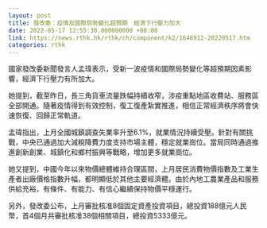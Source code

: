 ```yaml
---
layout: post
title: 發改委：疫情及國際局勢變化超預期　經濟下行壓力加大
date: 2022-05-17 12:55:30.000000000 +08:00
link: https://news.rthk.hk/rthk/ch/component/k2/1648912-20220517.htm
categories: rthk
---
```


國家發改委新聞發言人孟瑋表示，受新一波疫情和國際局勢變化等超預期因素影響，經濟下行壓力有所加大。

她提到，截至昨日，長三角貨車流量跌幅持續收窄，涉疫重點地區收費站、服務區全部開通。隨著疫情得到有效控制，復工復產紮實推進，相信正常經濟秩序將會快速恢復、回歸正常軌道。

孟瑋指出，上月全國城鎮調查失業率升至6.1%，就業情況持續受壓。針對有關挑戰，中央已通過加大減稅降費力度支持市場主體，穩定就業崗位。當局同時通過推進創新創業、城鎮化和鄉村振興等戰略，增加更多就業崗位。

她又提到，中國今年以來物價總體維持合理區間，上月居民消費物價指數及工業生產者出廠價格指數升幅，都明顯低於其他主要經濟體。由於內地工農業產品和服務供給充裕，有條件、有能力、有信心繼續保持物價平穩運行。

另外，發改委公布，上月審批核准8個固定資產投資項目，總投資188億元人民幣，首4個月共審批核准38個相關項目，總投資5333億元。
